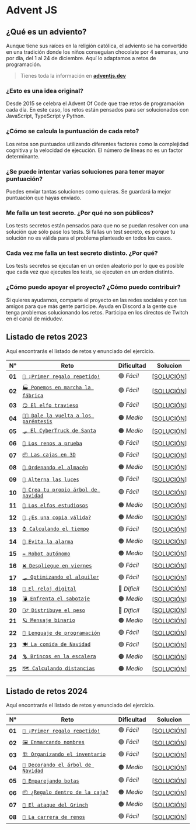 # Advent JS

## ¿Qué es un adviento?

Aunque tiene sus raíces en la religión católica, el adviento se ha convertido en una tradición donde los niños conseguían chocolate por 4 semanas, uno por día, del 1 al 24 de diciembre. Aquí lo adaptamos a retos de programación.

> Tienes toda la información en **[adventjs.dev](https://adventjs.dev/es)**

### ¿Esto es una idea original?

Desde 2015 se celebra el Advent Of Code que trae retos de programación cada día. En este caso, los retos están pensados para ser solucionados con JavaScript, TypeScript y Python.

### ¿Cómo se calcula la puntuación de cada reto?

Los retos son puntuados utilizando diferentes factores como la complejidad cognitiva y la velocidad de ejecución. El número de líneas no es un factor determinante.

### ¿Se puede intentar varias soluciones para tener mayor puntuación?

Puedes enviar tantas soluciones como quieras. Se guardará la mejor puntuación que hayas enviado.

### Me falla un test secreto. ¿Por qué no son públicos?

Los tests secretos están pensados para que no se puedan resolver con una solución que sólo pase los tests. Si fallas un test secreto, es porque tu solución no es válida para el problema planteado en todos los casos.

### Cada vez me falla un test secreto distinto. ¿Por qué?

Los tests secretos se ejecutan en un orden aleatorio por lo que es posible que cada vez que ejecutes los tests, se ejecuten en un orden distinto.

### ¿Cómo puedo apoyar el proyecto? ¿Cómo puedo contribuir?

Si quieres ayudarnos, comparte el proyecto en las redes sociales y con tus amigos para que más gente participe. Ayuda en Discord a la gente que tenga problemas solucionando los retos. Participa en los directos de Twitch en el canal de midudev.

## Listado de retos 2023

Aquí encontrarás el listado de retos y enunciado del ejercicio.

| N°     | Reto                                                             | Dificultad   | Solucion                                 |
| ------ | ---------------------------------------------------------------- | ------------ | ---------------------------------------- |
| **01** | [`🎁 ¡Primer regalo repetido!`](./2023/Reto-01/README.md)        | 🟢 _Fácil_   | [[SOLUCIÓN](./2023/Reto-01/solution.js)] |
| **02** | [`🏭 Ponemos en marcha la fábrica`](./2023/Reto-02/README.md)    | 🟢 _Fácil_   | [[SOLUCIÓN](./2023/Reto-02/solution.js)] |
| **03** | [`😏 El elfo travieso`](./2023/Reto-03/README.md)                | 🟢 _Fácil_   | [[SOLUCIÓN](./2023/Reto-03/solution.js)] |
| **04** | [`😵‍💫 Dale la vuelta a los paréntesis`](./2023/Reto-04/README.md) | 🟠 _Medio_   | [[SOLUCIÓN](./2023/Reto-04/solution.js)] |
| **05** | [`🛷 El CyberTruck de Santa`](./2023/Reto-05/README.md)          | 🟠 _Medio_   | [[SOLUCIÓN](./2023/Reto-05/solution.js)] |
| **06** | [`🦌 Los renos a prueba`](./2023/Reto-06/README.md)              | 🟢 _Fácil_   | [[SOLUCIÓN](./2023/Reto-06/solution.js)] |
| **07** | [`📦 Las cajas en 3D`](./2023/Reto-07/README.md)                 | 🟢 _Fácil_   | [[SOLUCIÓN](./2023/Reto-07/solution.js)] |
| **08** | [`🏬 Ordenando el almacén`](./2023/Reto-08/README.md)            | 🟠 _Medio_   | [[SOLUCIÓN](./2023/Reto-08/solution.js)] |
| **09** | [`🚦 Alterna las luces`](./2023/Reto-09/README.md)               | 🟢 _Fácil_   | [[SOLUCIÓN](./2023/Reto-09/solution.js)] |
| **10** | [`🎄 Crea tu propio árbol de navidad`](./2023/Reto-10/README.md) | 🟢 _Fácil_   | [[SOLUCIÓN](./2023/Reto-10/solution.js)] |
| **11** | [`📖 Los elfos estudiosos`](./2023/Reto-11/README.md)            | 🟠 _Medio_   | [[SOLUCIÓN](./2023/Reto-11/solution.js)] |
| **12** | [`📸 ¿Es una copia válida?`](./2023/Reto-12/README.md)           | 🟠 _Medio_   | [[SOLUCIÓN](./2023/Reto-12/solution.js)] |
| **13** | [`⌚️ Calculando el tiempo`](./2023/Reto-13/README.md)           | 🟢 _Fácil_   | [[SOLUCIÓN](./2023/Reto-13/solution.js)] |
| **14** | [`🚨 Evita la alarma`](./2023/Reto-14/README.md)                 | 🟠 _Medio_   | [[SOLUCIÓN](./2023/Reto-14/solution.js)] |
| **15** | [`↔️ Robot autónomo`](./2023/Reto-15/README.md)                  | 🟠 _Medio_   | [[SOLUCIÓN](./2023/Reto-15/solution.js)] |
| **16** | [`❌ Despliegue en viernes`](./2023/Reto-16/README.md)           | 🟢 _Fácil_   | [[SOLUCIÓN](./2023/Reto-16/solution.js)] |
| **17** | [`🛷 Optimizando el alquiler`](./2023/Reto-17/README.md)         | 🟢 _Fácil_   | [[SOLUCIÓN](./2023/Reto-17/solution.js)] |
| **18** | [`🔢 El reloj digital`](./2023/Reto-18/README.md)                | 🔴 _Dificil_ | [[SOLUCIÓN](./2023/Reto-18/solution.js)] |
| **19** | [`💣 Enfrenta el sabotaje`](./2023/Reto-19/README.md)            | 🟠 _Medio_   | [[SOLUCIÓN](./2023/Reto-19/solution.js)] |
| **20** | [`🏋️‍♂️ Distribuye el peso`](./2023/Reto-20/README.md)              | 🔴 _Dificil_ | [[SOLUCIÓN](./2023/Reto-20/solution.js)] |
| **21** | [`🪐 Mensaje binario`](./2023/Reto-21/README.md)                 | 🟠 _Medio_   | [[SOLUCIÓN](./2023/Reto-21/solution.js)] |
| **22** | [`🚂 Lenguaje de programación`](./2023/Reto-22/README.md)        | 🟢 _Fácil_   | [[SOLUCIÓN](./2023/Reto-22/solution.js)] |
| **23** | [`🍽️ La comida de Navidad`](./2023/Reto-23/README.md)            | 🟢 _Fácil_   | [[SOLUCIÓN](./2023/Reto-23/solution.js)] |
| **24** | [`🪜 Brincos en la escalera`](./2023/Reto-24/README.md)          | 🟠 _Medio_   | [[SOLUCIÓN](./2023/Reto-24/solution.js)] |
| **25** | [`🗺️ Calculando distancias`](./2023/Reto-25/README.md)           | 🟠 _Medio_   | [[SOLUCIÓN](./2023/Reto-25/solution.js)] |

## Listado de retos 2024

Aquí encontrarás el listado de retos y enunciado del ejercicio.

| N°     | Reto                                                           | Dificultad | Solucion                                 |
| ------ | -------------------------------------------------------------- | ---------- | ---------------------------------------- |
| **01** | [`🎁 ¡Primer regalo repetido!`](./2024/Reto-01/README.md)      | 🟢 _Fácil_ | [[SOLUCIÓN](./2024/Reto-01/solution.js)] |
| **02** | [`🖼️ Enmarcando nombres`](./2024/Reto-02/README.md)            | 🟢 _Fácil_ | [[SOLUCIÓN](./2024/Reto-02/solution.js)] |
| **03** | [`🏗️ Organizando el inventario`](./2024/Reto-03/README.md)     | 🟢 _Fácil_ | [[SOLUCIÓN](./2024/Reto-03/solution.js)] |
| **04** | [`🎄 Decorando el árbol de Navidad`](./2024/Reto-04/README.md) | 🟠 _Medio_ | [[SOLUCIÓN](./2024/Reto-04/solution.js)] |
| **05** | [`👞 Emparejando botas`](./2024/Reto-05/README.md)             | 🟢 _Fácil_ | [[SOLUCIÓN](./2024/Reto-05/solution.js)] |
| **06** | [`📦 ¿Regalo dentro de la caja?`](./2024/Reto-06/README.md)    | 🟠 _Medio_ | [[SOLUCIÓN](./2024/Reto-06/solution.js)] |
| **07** | [`👹 El ataque del Grinch`](./2024/Reto-07/README.md)          | 🟠 _Medio_ | [[SOLUCIÓN](./2024/Reto-07/solution.js)] |
| **08** | [`🦌 La carrera de renos`](./2024/Reto-08/README.md)           | 🟢 _Fácil_ | [[SOLUCIÓN](./2024/Reto-08/solution.js)] |
